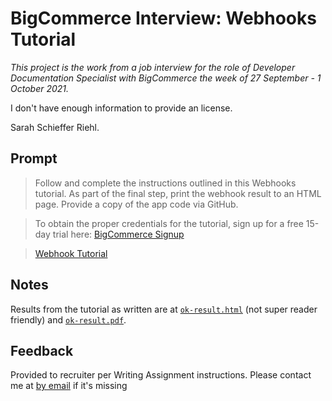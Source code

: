 # BigCommerce Interview: Webhooks Tutorial

*This project is the work from a job interview for the role of Developer Documentation Specialist with BigCommerce the week of 27 September - 1 October 2021.*

I don't have enough information to provide an license.

Sarah Schieffer Riehl.
## Prompt

>Follow and complete the instructions outlined in this Webhooks tutorial. As part of the final step, print the webhook result to an HTML page. Provide a copy of the app code via GitHub.

>To obtain the proper credentials for the tutorial, sign up for a free 15-day trial here:
[BigCommerce Signup](https://www.bigcommerce.com/essentials/)

>[Webhook Tutorial](https://developer.bigcommerce.com/api-docs/getting-started/webhooks/setting-up-webhooks)

## Notes

Results from the tutorial as written are at [`ok-result.html`](https://github.com/slsriehl/bigcommerce-interview/blob/trunk/ok-result.html) (not super reader friendly) and [`ok-result.pdf`](https://github.com/slsriehl/bigcommerce-interview/blob/trunk/ok-result.pdf).

## Feedback

Provided to recruiter per Writing Assignment instructions.  Please contact me at [by email](mailto:sls.riehl@gmail.com) if it's missing



